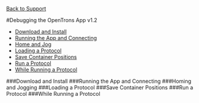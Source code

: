 [Back to Support](./readme.md)

#Debugging the OpenTrons App v1.2

 * [Download and Install](#download-and-install)
 * [Running the App and Connecting](#running-the-app-and-connecting)
 * [Home and Jog](#home-and-jog)
 * [Loading a Protocol](#loading-a-protocol)
 * [Save Container Positions](#save-container-positions)
 * [Run a Protocol](#run-a-protocol)
 * [While Running a Protocol](#while-running-a-protocol)

###Download and Install
###Running the App and Connecting
###Homing and Jogging
###Loading a Protocol
###Save Container Positions
###Run a Protocol
###While Running a Protocol
